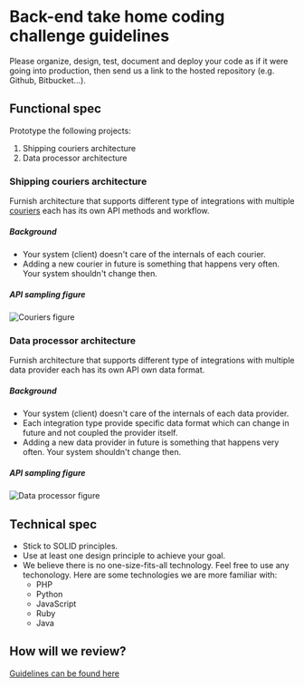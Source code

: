 Back-end take home coding challenge guidelines
==============================================

Please organize, design, test, document and deploy your code as if it were
going into production, then send us a link to the hosted repository (e.g.
Github, Bitbucket...).

Functional spec
---------------

Prototype the following projects:

1. Shipping couriers architecture
2. Data processor architecture 

### Shipping couriers architecture 

Furnish architecture that supports different type of integrations with multiple [couriers](https://en.wikipedia.org/wiki/Courier) each has its own API methods and workflow.
 
##### Background
* Your system (client) doesn't care of the internals of each courier.
* Adding a new courier in future is something that happens very often. Your system shouldn't change then.

##### API sampling figure
![Couriers figure](https://dl.dropboxusercontent.com/s/9q7lnl5ul8edme8/Task%20number%20one.png)

### Data processor architecture 

Furnish architecture that supports different type of integrations with multiple data provider each has its own API own data format.
 
##### Background
* Your system (client) doesn't care of the internals of each data provider.
* Each integration type provide specific data format which can change in future and not coupled the provider itself.
* Adding a new data provider in future is something that happens very often. Your system shouldn't change then.

##### API sampling figure

![Data processor figure](https://dl.dropboxusercontent.com/s/mu3uqy36re31wuv/Task%20number%20two.png)


Technical spec
--------------
* Stick to SOLID principles.
* Use at least one design principle to achieve your goal.
* We believe there is no one-size-fits-all technology. Feel free to use any techonology.
Here are some technologies we are more familiar with:
	* PHP
	* Python
	* JavaScript
	* Ruby
	* Java 

How will we review?
-------------------

[Guidelines can be found here](README.md)